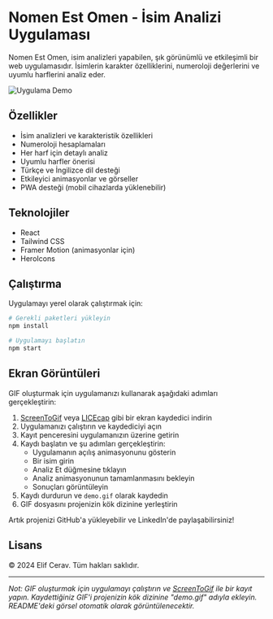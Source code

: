 # Nomen Est Omen - İsim Analizi Uygulaması

Nomen Est Omen, isim analizleri yapabilen, şık görünümlü ve etkileşimli bir web uygulamasıdır. İsimlerin karakter özelliklerini, numeroloji değerlerini ve uyumlu harflerini analiz eder.

![Uygulama Demo](./nomen2.gif)

## Özellikler

- İsim analizleri ve karakteristik özellikleri
- Numeroloji hesaplamaları
- Her harf için detaylı analiz
- Uyumlu harfler önerisi
- Türkçe ve İngilizce dil desteği
- Etkileyici animasyonlar ve görseller
- PWA desteği (mobil cihazlarda yüklenebilir)

## Teknolojiler

- React
- Tailwind CSS
- Framer Motion (animasyonlar için)
- HeroIcons

## Çalıştırma

Uygulamayı yerel olarak çalıştırmak için:

```bash
# Gerekli paketleri yükleyin
npm install

# Uygulamayı başlatın
npm start
```

## Ekran Görüntüleri

GIF oluşturmak için uygulamanızı kullanarak aşağıdaki adımları gerçekleştirin:

1. [ScreenToGif](https://www.screentogif.com/) veya [LICEcap](https://www.cockos.com/licecap/) gibi bir ekran kaydedici indirin
2. Uygulamanızı çalıştırın ve kaydediciyi açın
3. Kayıt penceresini uygulamanızın üzerine getirin
4. Kaydı başlatın ve şu adımları gerçekleştirin:
   - Uygulamanın açılış animasyonunu gösterin
   - Bir isim girin
   - Analiz Et düğmesine tıklayın
   - Analiz animasyonunun tamamlanmasını bekleyin
   - Sonuçları görüntüleyin
5. Kaydı durdurun ve `demo.gif` olarak kaydedin
6. GIF dosyasını projenizin kök dizinine yerleştirin

Artık projenizi GitHub'a yükleyebilir ve LinkedIn'de paylaşabilirsiniz!

## Lisans

© 2024 Elif Cerav. Tüm hakları saklıdır.

---

*Not: GIF oluşturmak için uygulamayı çalıştırın ve [ScreenToGif](https://www.screentogif.com/) ile bir kayıt yapın. Kaydettiğiniz GIF'i projenizin kök dizinine "demo.gif" adıyla ekleyin. README'deki görsel otomatik olarak görüntülenecektir.* 